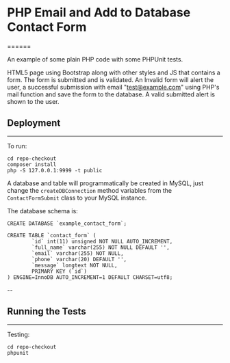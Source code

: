 # PHP Email and Add to Database Contact Form
======

An example of some plain PHP code with some PHPUnit tests.

HTML5 page using Bootstrap along with other styles and JS that contains a form. The form is submitted and is validated. An Invalid form will alert the user, a successful submission with email "test@example.com" using PHP's mail function and save the form to the database. A valid submitted alert is shown to the user.


## Deployment
------

To run:

```
cd repo-checkout
composer install
php -S 127.0.0.1:9999 -t public
```

A database and table will programmatically be created in MySQL, just change the `createDBConnection` method variables from the `ContactFormSubmit` class to your MySQL instance.

The database schema is:

```
CREATE DATABASE `example_contact_form`;

CREATE TABLE `contact_form` (
		`id` int(11) unsigned NOT NULL AUTO_INCREMENT,
		`full_name` varchar(255) NOT NULL DEFAULT '',
		`email` varchar(255) NOT NULL,
		`phone` varchar(20) DEFAULT '',
		`message` longtext NOT NULL,
		PRIMARY KEY (`id`)
) ENGINE=InnoDB AUTO_INCREMENT=1 DEFAULT CHARSET=utf8;
```

--

## Running the Tests
----

Testing:

```
cd repo-checkout
phpunit
```
